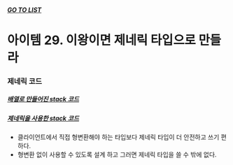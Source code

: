 ##### [GO TO LIST](../README.md)

# 아이템 29. 이왕이면 제네릭 타입으로 만들라

### 제네릭 코드
##### [배열로 만들어진 stack 코드](../../chapter2/item7/StackNew.java)

##### [제네릭을 사용한 stack 코드](./chapter3/item29/Stack.java)

- 클라이언트에서 직접 형변환해야 하는 타입보다 제네릭 타입이 더 안전하고 쓰기 편하다.
- 형변환 없이 사용할 수 있도록 설계 하고 그러면 제네릭 타입을 쓸 수 밖에 없다.
